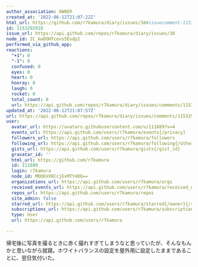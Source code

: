 ```yaml
---
author_association: OWNER
created_at: '2022-06-12T21:07:22Z'
html_url: https://github.com/r7kamura/diary/issues/38#issuecomment-1153292918
id: 1153292918
issue_url: https://api.github.com/repos/r7kamura/diary/issues/38
node_id: IC_kwDOHTcevs5Evdp2
performed_via_github_app: 
reactions:
  "+1": 0
  "-1": 0
  confused: 0
  eyes: 0
  heart: 0
  hooray: 0
  laugh: 0
  rocket: 0
  total_count: 0
  url: https://api.github.com/repos/r7kamura/diary/issues/comments/1153292918/reactions
updated_at: '2022-06-12T21:07:57Z'
url: https://api.github.com/repos/r7kamura/diary/issues/comments/1153292918
user:
  avatar_url: https://avatars.githubusercontent.com/u/111689?v=4
  events_url: https://api.github.com/users/r7kamura/events{/privacy}
  followers_url: https://api.github.com/users/r7kamura/followers
  following_url: https://api.github.com/users/r7kamura/following{/other_user}
  gists_url: https://api.github.com/users/r7kamura/gists{/gist_id}
  gravatar_id: ''
  html_url: https://github.com/r7kamura
  id: 111689
  login: r7kamura
  node_id: MDQ6VXNlcjExMTY4OQ==
  organizations_url: https://api.github.com/users/r7kamura/orgs
  received_events_url: https://api.github.com/users/r7kamura/received_events
  repos_url: https://api.github.com/users/r7kamura/repos
  site_admin: false
  starred_url: https://api.github.com/users/r7kamura/starred{/owner}{/repo}
  subscriptions_url: https://api.github.com/users/r7kamura/subscriptions
  type: User
  url: https://api.github.com/users/r7kamura

---
```

帰宅後に写真を撮るときに赤く撮れすぎてしまうなと思っていたが、そんなもんかと思いながら就寝。ホワイトバランスの設定を屋外用に設定したままであることに、翌日気付いた。